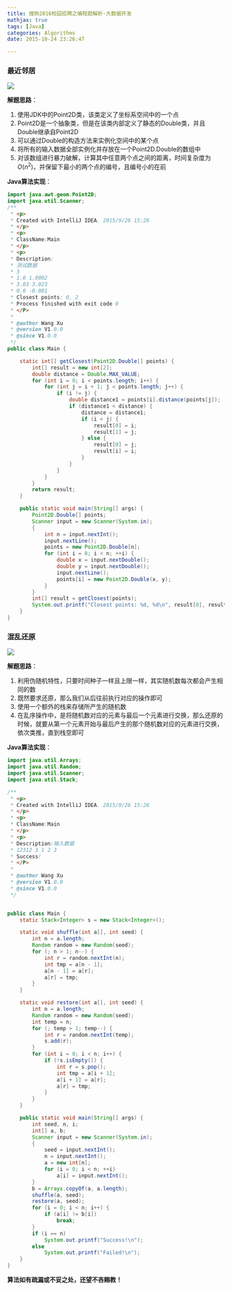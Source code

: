 ```yaml
---
title: 搜狗2016校园招聘之编程题解析-大数据开发
mathjax: true
tags: [Java]
categories: Algorithms
date: 2015-10-24 23:26:47

---
```


### 最近邻居
![](http://7xig3q.com1.z0.glb.clouddn.com/nearest_neighbor_sougou_examination_1.png)

**解题思路**：
1. 使用JDK中的Point2D类，该类定义了坐标系空间中的一个点
2. Point2D是一个抽象类，但是在该类内部定义了静态的Double类，并且Double继承自Point2D
3. 可以通过Double的构造方法来实例化空间中的某个点
4. 将所有的输入数据全部实例化并存放在一个Point2D.Double的数组中
5. 对该数组进行暴力破解，计算其中任意两个点之间的距离，时间复杂度为$O(n^2)$，并保留下最小的两个点的编号，且编号小的在前

**Java算法实现**：
```java
import java.awt.geom.Point2D;
import java.util.Scanner;
/**
 * <p>
 * Created with IntelliJ IDEA. 2015/9/26 15:26
 * </p>
 * <p>
 * ClassName:Main
 * </p>
 * <p>
 * Description:
 * 测试数据
 * 3
 * 1.0 1.0002
 * 3.03 3.023
 * 0.0 -0.001
 * Closest points: 0, 2
 * Process finished with exit code 0
 * </P>
 *
 * @author Wang Xu
 * @version V1.0.0
 * @since V1.0.0
 */
public class Main {

    static int[] getClosest(Point2D.Double[] points) {
        int[] result = new int[2];
        double distance = Double.MAX_VALUE;
        for (int i = 0; i < points.length; i++) {
            for (int j = i + 1; j < points.length; j++) {
                if (i != j) {
                    double distance1 = points[i].distance(points[j]);
                    if (distance1 < distance) {
                        distance = distance1;
                        if (i < j) {
                            result[0] = i;
                            result[1] = j;
                        } else {
                            result[0] = j;
                            result[i] = i;
                        }
                    }
                }
            }
        }
        return result;
    }

    public static void main(String[] args) {
        Point2D.Double[] points;
        Scanner input = new Scanner(System.in);
        {
            int n = input.nextInt();
            input.nextLine();
            points = new Point2D.Double[n];
            for (int i = 0; i < n; ++i) {
                double x = input.nextDouble();
                double y = input.nextDouble();
                input.nextLine();
                points[i] = new Point2D.Double(x, y);
            }
        }
        int[] result = getClosest(points);
        System.out.printf("Closest points: %d, %d\n", result[0], result[1]);
    }
}
```

### 混乱还原

![](http://7xig3q.com1.z0.glb.clouddn.com/chaos_reduction_sougou_examination_2.png)

**解题思路**：
1. 利用伪随机特性，只要时间种子一样且上限一样，其实随机数每次都会产生相同的数
2. 既然要求还原，那么我们从后往前执行对应的操作即可
3. 使用一个额外的栈来存储所产生的随机数
4. 在乱序操作中，是将随机数对应的元素与最后一个元素进行交换，那么还原的时候，就要从第一个元素开始与最后产生的那个随机数对应的元素进行交换，依次类推，直到栈空即可

**Java算法实现**：
```java
import java.util.Arrays;
import java.util.Random;
import java.util.Scanner;
import java.util.Stack;

/**
 * <p>
 * Created with IntelliJ IDEA. 2015/9/26 15:26
 * </p>
 * <p>
 * ClassName:Main
 * </p>
 * <p>
 * Description:输入数据
 * 12312 3 1 2 3
 * Success!
 * </P>
 *
 * @author Wang Xu
 * @version V1.0.0
 * @since V1.0.0
 */


public class Main {
    static Stack<Integer> s = new Stack<Integer>();

    static void shuffle(int a[], int seed) {
        int n = a.length;
        Random random = new Random(seed);
        for (; n > 1; n--) {
            int r = random.nextInt(n);
            int tmp = a[n - 1];
            a[n - 1] = a[r];
            a[r] = tmp;
        }
    }

    static void restore(int a[], int seed) {
        int n = a.length;
        Random random = new Random(seed);
        int temp = n;
        for (; temp > 1; temp--) {
            int r = random.nextInt(temp);
            s.add(r);
        }
        for (int i = 0; i < n; i++) {
            if (!s.isEmpty()) {
                int r = s.pop();
                int tmp = a[i + 1];
                a[i + 1] = a[r];
                a[r] = tmp;
            }
        }
    }

    public static void main(String[] args) {
        int seed, n, i;
        int[] a, b;
        Scanner input = new Scanner(System.in);
        {
            seed = input.nextInt();
            n = input.nextInt();
            a = new int[n];
            for (i = 0; i < n; ++i)
                a[i] = input.nextInt();
        }
        b = Arrays.copyOf(a, a.length);
        shuffle(a, seed);
        restore(a, seed);
        for (i = 0; i < n; i++) {
            if (a[i] != b[i])
                break;
        }
        if (i == n)
            System.out.printf("Success!\n");
        else
            System.out.printf("Failed!\n");
    }
}
```
**算法如有疏漏或不妥之处，还望不吝赐教！**